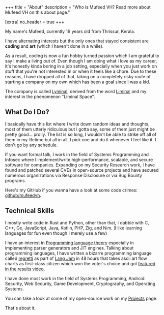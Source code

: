 +++
title = "About"
description = "Who is Mufeed VH? Read more about Mufeed VH on this about page."

[extra]
no_header = true
+++

My name's Mufeed, currently <span id="my_age"><noscript>19</noscript></span> years old from Thrissur, Kerala.

I have alternating interests but the only ones that stayed consistent are <strong>coding</strong> and <strong>art</strong> (which I haven't done in a while).

As a result, coding is now a fun hobby turned passion which I am grateful to say I make a living out of. Even though I am doing what I love as my career, it's honestly kinda boring in a job setting, especially when you just work on stuff that you're not interested in or when it feels like a chore. Due to these reasons, I have dropped all of that, taking on a completely risky route of starting a company on my own which has been a goal since I was a kid.

The company is called [Lyminal](https://lyminal.space/), derived from the word [Liminal](https://en.wikipedia.org/wiki/Liminal) and my interest in the phenomenon "Liminal Space".

## What Do I Do?

I basically have this list where I write down random ideas and thoughts, most of them utterly ridiculous but I gotta say, some of them just might be pretty good... prolly. The list is so long, I wouldn't be able to strike off all of them in my lifetime but all in all, I pick one and do it whenever I feel like it. I don't go by any schedule.

If you want formal talk, I work in the field of Systems Programming and Infosec where I implement/write high-performance, scalable, and secure software for companies. Expanding on my Security Research work, I have found and patched several CVEs in open-source projects and have secured numerous organizations via Response Disclosure or via Bug Bounty programs.

Here's my GitHub if you wanna have a look at some code crimes: <a href="https://github.com/mufeedvh" target="_blank"><span class="fa-brands fa-github"></span> github/mufeedvh</a>.

## Technical Skills

I mostly write code in Rust and Python, other than that, I dabble with C, C++, Go, JavaScript, Java, Kotlin, PHP, Zig, and Nim. (I like learning languages for fun even though I merely use a few)

I have an interest in [Programming language theory](https://en.wikipedia.org/wiki/Programming_language_theory) especially in implementing parser generators and JIT engines. Talking about programming languages, I have written a bizarre programming language called [regretti](https://github.com/mufeedvh/regretti) as part of [Lang Jam](https://github.com/langjam/langjam) in 48 hours that takes ascii art flow charts as first-class citizen which won the voter's choice and got [featured in the results video](https://www.youtube.com/watch?v=j7VAw8UfMeA&t=466s).

I have done most work in the field of Systems Programming, Android Security, Web Security, Game Development, Cryptography, and Operating Systems.

You can take a look at some of my open-source work on my [Projects](projects) page.

That's about it.

<script>function me_when(){var date_of_birth=(new Date()) - (new Date(2002, 6, 13)); date_of_birth /= (1000 * 60 * 60 * 24 * 365); document.getElementById('my_age').innerHTML='<span>' + Math.floor(date_of_birth) + '</span>.' + (date_of_birth % 1).toFixed(9).substr(2);}setInterval(me_when, 1)</script>
